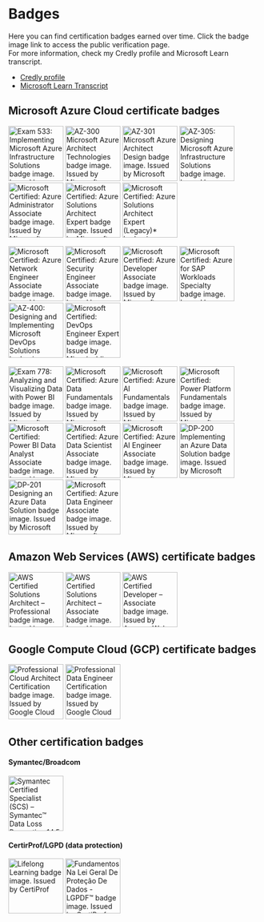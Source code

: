 # Badges

Here you can find certification badges earned over time. Click the badge image link to access the public verification page.  
For more information, check my Credly profile and Microsoft Learn transcript.
- [Credly profile](https://www.credly.com/users/fernando-korndorfer)
- [Microsoft Learn Transcript](https://learn.microsoft.com/en-us/users/fernandokorndorfer/transcript/d5l14t3yjkrroyo?source=docs)


## Microsoft Azure Cloud certificate badges
<a href="https://www.credly.com/badges/56e46a55-6c50-4d62-a2fc-355e8e2c0ed1/public_url"><img  width="110" height="110" src="https://images.credly.com/size/220x220/images/903f1857-34da-40a0-9316-d1e2b48cd34d/Microsoft_Exam533.png" title="Exam 533: Implementing Microsoft Azure Infrastructure Solutions badge image. Issued by Microsoft"></a>
<a href="https://www.credly.com/badges/7695b853-a326-47a8-ab01-f82886b00373/public_url"><img  width="110" height="110" src="https://images.credly.com/size/220x220/images/c66ddfa8-4e9d-41e4-bf98-244a4d55a14e/exam-az300-600x600.png" title="AZ-300 Microsoft Azure Architect Technologies badge image. Issued by Microsoft"></a>
<a href="https://www.credly.com/badges/fb876dde-e611-4a95-9277-7c8b59a27da2/public_url"><img  width="110" height="110" src="https://images.credly.com/size/220x220/images/28004779-9175-4fc8-be6f-448663c9422b/exam-az301-600x600.png" title="AZ-301 Microsoft Azure Architect Design badge image. Issued by Microsoft"></a>
<a href="https://www.credly.com/badges/0a3f1144-4a8e-4d6b-81b5-89f935c55616/public_url"><img  width="110" height="110" src="https://images.credly.com/size/220x220/images/9d7dc4c0-5681-41fc-b96b-26e9157786d7/image.png" title="AZ-305: Designing Microsoft Azure Infrastructure Solutions badge image. Issued by Microsoft"></a>
<a href="https://www.credly.com/badges/b504ce2d-4ed9-4b31-ba41-d048bdf2e991/public_url"><img  width="110" height="110" src="https://images.credly.com/size/220x220/images/336eebfc-0ac3-4553-9a67-b402f491f185/azure-administrator-associate-600x600.png" title="Microsoft Certified: Azure Administrator Associate badge image. Issued by Microsoft"></a>
<a href="https://www.credly.com/badges/37f8c79a-cc28-4721-b30b-bffeea2cd61a/public_url"><img  width="110" height="110" src="https://images.credly.com/size/220x220/images/987adb7e-49be-4e24-b67e-55986bd3fe66/azure-solutions-architect-expert-600x600.png" title="Microsoft Certified: Azure Solutions Architect Expert badge image. Issued by Microsoft"></a>
<a href="https://www.credly.com/badges/9b9dcbcf-4621-412c-ac87-84cc99548cda/public_url"><img  width="110" height="110" src="https://images.credly.com/size/220x220/images/649069f9-27f1-4d2b-92bc-c674bc67bd02/azure-solutions-architect-expert-600x600.png" title="Microsoft Certified: Azure Solutions Architect Expert (Legacy)* badge image. Issued by Microsoft"></a>

<a href="https://www.credly.com/badges/8720df54-9c62-418e-8f29-7055a3b423be/public_url"><img  width="110" height="110" src="https://images.credly.com/size/220x220/images/c3a2e51d-7984-48cc-a4cb-88d4e8487037/azure-network-engineer-associate-600x600.png" title="Microsoft Certified: Azure Network Engineer Associate badge image. Issued by Microsoft"></a>
<a href="https://www.credly.com/badges/52050443-c374-4f68-b1dc-75bb870e400d/public_url"><img  width="110" height="110" src="https://images.credly.com/size/220x220/images/1ad16b6f-2c71-4a2e-ae74-ec69c4766039/azure-security-engineer-associate600x600.png" title="Microsoft Certified: Azure Security Engineer Associate badge image. Issued by Microsoft"></a>
<a href="https://www.credly.com/badges/5b53da75-88b7-4657-82ba-3f1043153848/public_url"><img  width="110" height="110" src="https://images.credly.com/size/220x220/images/63316b60-f62d-4e51-aacc-c23cb850089c/azure-developer-associate-600x600.png" title="Microsoft Certified: Azure Developer Associate badge image. Issued by Microsoft"></a>
<a href="https://www.credly.com/badges/adcb36e6-6140-44dc-b1e4-ef2f08b31965/public_url"><img  width="110" height="110" src="https://images.credly.com/size/220x220/images/ddbc1680-ddc8-4fe6-899b-a69f4fcc251f/specialty-azure-for-sap-workloads-600x600.png" title="Microsoft Certified: Azure for SAP Workloads Specialty badge image. Issued by Microsoft"></a>
<a href="https://www.credly.com/badges/c7fa9a21-7c33-47c0-8bdc-bcedc17af88a/public_url"><img  width="110" height="110" src="https://images.credly.com/size/220x220/images/107e2eb6-f394-40eb-83d2-d8c9b7d34555/exam-az400-600x600.png" title="AZ-400: Designing and Implementing Microsoft DevOps Solutions badge image. Issued by Microsoft"></a>
<a href="https://www.credly.com/badges/d6844cd3-04d4-4119-bddc-932adc08b316/public_url"><img  width="110" height="110" src="https://images.credly.com/size/220x220/images/c3ab66f8-5d59-4afa-a6c2-0ba30a1989ca/CERT-Expert-DevOps-Engineer-600x600.png" title="Microsoft Certified: DevOps Engineer Expert badge image. Issued by Micro/public_urlsoft"></a>

<a href="https://www.credly.com/badges/27784395-bc0a-4342-a5bb-7dad88585812/public_url"><img  width="110" height="110" src="https://images.credly.com/size/220x220/images/4af98afb-e325-490a-a4dd-305f7cbdb9ee/Exam-778-UPDATED.png" title="Exam 778: Analyzing and Visualizing Data with Power BI badge image. Issued by Microsoft"></a>
<a href="https://www.credly.com/badges/f15c111a-f526-4458-bd11-c3a0626667ac/public_url"><img  width="110" height="110" src="https://images.credly.com/size/220x220/images/70eb1e3f-d4de-4377-a062-b20fb29594ea/azure-data-fundamentals-600x600.png" title="Microsoft Certified: Azure Data Fundamentals badge image. Issued by Microsoft"></a>
<a href="https://www.credly.com/badges/0f07a57b-9bd9-4796-b1f3-277245823c54/public_url"><img  width="110" height="110" src="https://images.credly.com/size/220x220/images/4136ced8-75d5-4afb-8677-40b6236e2672/azure-ai-fundamentals-600x600.png" title="Microsoft Certified: Azure AI Fundamentals badge image. Issued by Microsoft"></a>
<a href="https://www.credly.com/badges/6bde46e0-afa8-4f37-8d0f-7f8c3c3d3b0f/public_url"><img  width="110" height="110" src="https://images.credly.com/size/220x220/images/2a6251f2-737b-4bf6-9190-d77570cc76fc/CERT-Fundamentals-Power-Platform.png" title="Microsoft Certified: Power Platform Fundamentals badge image. Issued by Microsoft"></a>
<a href="https://www.credly.com/badges/ec87b96e-973e-432c-8971-ff6eee15fe22/public_url"><img  width="110" height="110" src="https://images.credly.com/size/220x220/images/619f60f8-4f63-4772-910e-dc31c6f2f7e8/image.png" title="Microsoft Certified: Power BI Data Analyst Associate badge image. Issued by Microsoft"></a>
<a href="https://www.credly.com/badges/a8a0127b-5bc6-479b-b90c-4afcf8d7ba35/public_url"><img  width="110" height="110" src="https://images.credly.com/size/220x220/images/5c8fca38-b0d2-49e5-9ad2-f3f8e79b327f/azure-data-scientist-associate-600x600.png" title="Microsoft Certified: Azure Data Scientist Associate badge image. Issued by Microsoft"></a>
<a href="https://www.credly.com/badges/3bcd3a82-5224-4a99-840c-4f2f7eab81b4/public_url"><img  width="110" height="110" src="https://images.credly.com/size/220x220/images/61f56aa4-16fd-403c-90bc-1d90dba1fa99/image.png" title="Microsoft Certified: Azure AI Engineer Associate badge image. Issued by Microsoft"></a>
<a href="https://www.credly.com/badges/de0030d7-be5a-490c-8a13-bec62937494e/public_url"><img  width="110" height="110" src="https://images.credly.com/size/220x220/images/af626bbe-ed13-472f-9e72-d4808474acb5/exam-dp200-600x600.png" title="DP-200 Implementing an Azure Data Solution badge image. Issued by Microsoft"></a>
<a href="https://www.credly.com/badges/f8929479-3369-41f7-b529-2cb28efec1d7/public_url"><img  width="110" height="110" src="https://images.credly.com/size/220x220/images/c4671de2-68f7-4219-952d-2e955e25f453/exam-dp201-600x600.png" title="DP-201 Designing an Azure Data Solution badge image. Issued by Microsoft"></a>
<a href="https://www.credly.com/badges/f8372a41-8325-48da-b0dd-d72db5738236/public_url"><img  width="110" height="110" src="https://images.credly.com/size/220x220/images/61542181-0e8d-496c-a17c-3d4bf590eda1/azure-data-engineer-associate-600x600.png" title="Microsoft Certified: Azure Data Engineer Associate badge image. Issued by Microsoft"></a>

## Amazon Web Services (AWS) certificate badges
<a href="https://www.credly.com/badges/ab71c707-abc8-4c56-b54b-00abf6b44942/public_url"><img  width="110" height="110" src="https://images.credly.com/size/220x220/images/2d84e428-9078-49b6-a804-13c15383d0de/image.png" title="AWS Certified Solutions Architect – Professional badge image. Issued by Amazon Web Services Training and Certification"></a>
<a href="https://www.credly.com/badges/722db048-e9c5-4a5f-9ae3-f4ebfa4cec61/public_url"><img  width="110" height="110" src="https://images.credly.com/size/220x220/images/0e284c3f-5164-4b21-8660-0d84737941bc/image.png" title="AWS Certified Solutions Architect – Associate badge image. Issued by Amazon Web Services Training and Certification"></a>
<a href="https://www.credly.com/badges/401e30a8-4e03-41a4-951f-dfff1bf230f4/public_url"><img  width="110" height="110" src="https://images.credly.com/size/220x220/images/b9feab85-1a43-4f6c-99a5-631b88d5461b/image.png" title="AWS Certified Developer – Associate badge image. Issued by Amazon Web Services Training and Certification"></a>

## Google Compute Cloud (GCP) certificate badges
<a href="https://www.credly.com/badges/dd2233c0-1173-4583-9fe2-f23492ca2870/public_url"><img  width="110" height="110" src="https://images.credly.com/size/220x220/images/71c579e0-51fd-4247-b493-d2fa8167157a/image.png" title="Professional Cloud Architect Certification badge image. Issued by Google Cloud"></a>
<a href="https://www.credly.com/badges/b72dbde6-3ec5-4793-8f5a-5875842ad873/public_url"><img  width="110" height="110" src="https://images.credly.com/size/220x220/images/2d613ff8-8879-430b-b2d8-925fa29785e8/image.png" title="Professional Data Engineer Certification badge image. Issued by Google Cloud"></a>

## Other certification badges

#### Symantec/Broadcom
<a href="https://www.credly.com/badges/fb8fe0be-2e7f-4e76-9c13-822bd862c38e/public_url"><img  width="110" height="110" src="https://images.credly.com/size/220x220/images/33acb218-94fc-4a91-96c5-28e6c446dea6/SED_Certified_Specialist.png" title="Symantec Certified Specialist (SCS) – Symantec™ Data Loss Prevention 14.5 badge image. Issued by Broadcom"></a>

#### CertirProf/LGPD (data protection)
<a href="https://www.credly.com/badges/d88d615f-98d5-496b-80b0-60e9791651e1/public_url"><img  width="110" height="110" src="https://images.credly.com/size/220x220/images/f5cf37e4-6ebd-4067-96a9-b26d04f51ff7/CertiProf-Badge-LLL.png" title="Lifelong Learning badge image. Issued by CertiProf"></a>
<a href="https://www.credly.com/badges/7d1948ac-428f-42e8-89e9-fbfed0a7e546/public_url"><img  width="110" height="110" src="https://images.credly.com/size/220x220/images/9b597652-5359-4187-86dc-9eee5d779741/Fundamentos-Na-Lei-Geral-De-Prote%C3%A7%C3%A3o-De-Dados---LGPDF.png" title="Fundamentos Na Lei Geral De Proteção De Dados - LGPDF™ badge image. Issued by CertiProf"></a>
